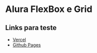 # Alura FlexBox e Grid

## Links para teste

* [Vercel](https://alura-flex-e-grid.vercel.app/)
* [Github Pages](https://pedrofigueiredojs.github.io/alura-flex-e-grid/)